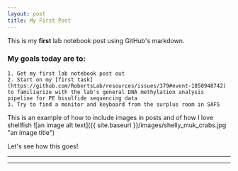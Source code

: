 ```yaml
---
layout: post
title: My First Post
---
```


This is my **first** lab notebook post using GitHub's markdown.

### My goals today are to:  
	1. Get my first lab notebook post out  
	2. Start on my [first task](https://github.com/RobertsLab/resources/issues/379#event-1850948742) to familiarize with the lab's general DNA methylation analysis pipeline for PE bisulfide sequencing data  
	3. Try to find a monitor and keyboard from the surplus room in SAFS  

 
This is an example of how to include images in posts and of how I love shellfish
![an image alt text]({{ site.baseurl }}/images/shelly_muk_crabs.jpg "an image title")

Let's see how this goes!




----
****